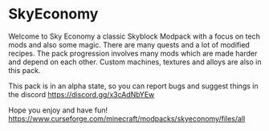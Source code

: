 # SkyEconomy

Welcome to Sky Economy a classic Skyblock Modpack with a focus on tech mods and also some magic.
There are many quests and a lot of modified recipes. The pack progression involves many mods which are made harder and depend on each other.
Custom machines, textures and alloys are also in this pack.

This pack is in an alpha state, so you can report bugs and suggest things in the discord
https://discord.gg/x3cAdNbYEw

Hope you enjoy and have fun!
https://www.curseforge.com/minecraft/modpacks/skyeconomy/files/all
